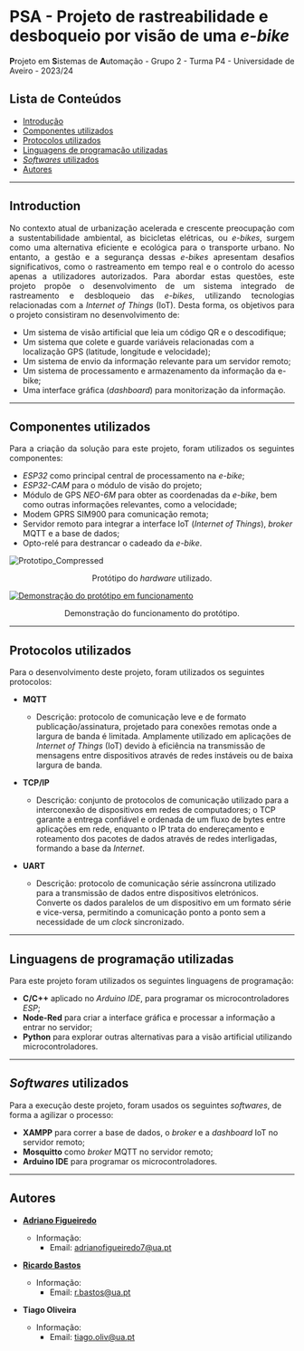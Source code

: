# PSA - Projeto de rastreabilidade e desboqueio por visão de uma _e-bike_

**P**rojeto em **S**istemas de **A**utomação - Grupo 2 - Turma P4 - Universidade de Aveiro - 2023/24

## Lista de Conteúdos

- [Introdução](#introduction)
- [Componentes utilizados](#components)
- [Protocolos utilizados](#protocols)
- [Linguagens de programação utilizadas](#languages)
- [_Softwares_ utilizados](#softwares)
- [Autores](#authors)


---
## Introduction

<p align="justify">
No contexto atual de urbanização acelerada e crescente preocupação com a sustentabilidade ambiental, as bicicletas elétricas, ou <i>e-bikes</i>, surgem como uma alternativa eficiente e ecológica para o transporte urbano. No entanto, a gestão e a segurança dessas <i>e-bikes</i> apresentam desafios significativos, como o rastreamento em tempo real e o controlo do acesso apenas a utilizadores autorizados. Para abordar estas questões, este projeto propõe o desenvolvimento de um sistema integrado de rastreamento e desbloqueio das <i>e-bikes</i>, utilizando tecnologias relacionadas com a <i>Internet of Things</i> (IoT). Desta forma, os objetivos para o projeto consistiram no desenvolvimento de: </p>

- Um sistema de visão artificial que leia um código QR e o descodifique;
- Um sistema que colete e guarde variáveis relacionadas com a localização GPS (latitude, longitude e velocidade);
- Um sistema de envio da informação relevante para um servidor remoto;
- Um sistema de processamento e armazenamento da informação da e-bike;
- Uma interface gráfica (_dashboard_) para monitorização da informação.


---
## Componentes utilizados

<p align="justify">
Para a criação da solução para este projeto, foram utilizados os seguintes componentes:</p>

- _ESP32_ como principal central de processamento na _e-bike_;
- _ESP32-CAM_ para o módulo de visão do projeto;
- Módulo de GPS <i>NEO-6M</i> para obter as coordenadas da _e-bike_, bem como outras informações relevantes, como a velocidade;
- Modem GPRS SIM900 para comunicação remota;
- Servidor remoto para integrar a interface IoT (_Internet of Things_), _broker_ MQTT e a base de dados;
- Opto-relé para destrancar o cadeado da _e-bike_.


![Prototipo_Compressed](https://github.com/RBastos36/PSA-eBike-Project/assets/145439743/723f937c-b5d7-47ad-88e4-f71a5076ce88)

<p align="center">
Protótipo do <i>hardware</i> utilizado.
</p>

[![Demonstração do protótipo em funcionamento](https://img.youtube.com/vi/8IhwF9_wa2A/0.jpg)](https://www.youtube.com/watch?v=8IhwF9_wa2A)
<p align="center">
Demonstração do funcionamento do protótipo.
</p>


---
## Protocolos utilizados


Para o desenvolvimento deste projeto, foram utilizados os seguintes protocolos:
- **MQTT**
  - Descrição: protocolo de comunicação leve e de formato publicação/assinatura, projetado para conexões remotas onde a largura de banda é limitada. Amplamente utilizado em aplicações de _Internet of Things_ (IoT) devido à eficiência na transmissão de mensagens entre dispositivos através de redes instáveis ou de baixa largura de banda.


- **TCP/IP**
  - Descrição: conjunto de protocolos de comunicação utilizado para a interconexão de dispositivos em redes de computadores; o TCP garante a entrega confiável e ordenada de um fluxo de bytes entre aplicações em rede, enquanto o IP trata do endereçamento e roteamento dos pacotes de dados através de redes interligadas, formando a base da _Internet_.


- **UART**
  - Descrição: protocolo de comunicação série assíncrona utilizado para a transmissão de dados entre dispositivos eletrónicos. Converte os dados paralelos de um dispositivo em um formato série e vice-versa, permitindo a comunicação ponto a ponto sem a necessidade de um _clock_ sincronizado.

---
## Linguagens de programação utilizadas

Para este projeto foram utilizados os seguintes linguagens de programação:

- **C/C++** aplicado no _Arduino IDE_, para programar os microcontroladores _ESP_;
- **Node-Red** para criar a interface gráfica e processar a informação a entrar no servidor;
- **Python** para explorar outras alternativas para a visão artificial utilizando microcontroladores.


---
## _Softwares_ utilizados

Para a execução deste projeto, foram usados os seguintes _softwares_, de forma a agilizar o processo:

- **XAMPP** para correr a base de dados, o _broker_ e a _dashboard_ IoT no servidor remoto;
- **Mosquitto** como _broker_ MQTT no servidor remoto;
- **Arduino IDE** para programar os microcontroladores.

---
## Autores

- **[Adriano Figueiredo](https://github.com/AdrianoFF10)**
  - Informação:
    - Email: adrianofigueiredo7@ua.pt

- **[Ricardo Bastos](https://github.com/RBastos36)**
  - Informação:
    - Email: r.bastos@ua.pt
   
- **Tiago Oliveira**
  - Informação:
    - Email: tiago.oliv@ua.pt
